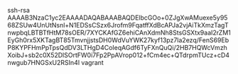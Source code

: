 ssh-rsa AAAAB3NzaC1yc2EAAAADAQABAAABAQDElbcGOo+0ZJgXwAMuexe5y9568ZSUw4UnUtNsnl+N1EDSsCSzx6Jrofm9FqatffXdBcAPJa2vjAiTkXmzTagTnwpbqLBTBTfHtM78sOER/7XYCKAfGZ6ehiCAnXdmNh8StsGSXtx9aaI2rZM1EyGh0rx5XKTagBT85TmvnjjstsDH0WdVuYWK27kyf13pz7la2ezq/FenS69EbP8KYPFHmPpTpsQdDV3LTHgD4CoIeqAGdf6TyFXnQuQi/2HB7HQWcVmzhXoibJ+sb2c0X52DlSOrtFW0i7Fp2PpAVrop012+fCm4ec+QTdrpmTUcz+cD4nwgub7HNGSxU2RSIn4l vagrant
